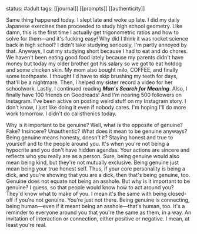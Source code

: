 status: #adult 
tags: [[journal]] [[prompts]] [[authenticity]] 

Same thing happened today. I slept late and woke up late. I did my daily Japanese exercises then proceeded to study high school geometry. Like damn, this is the first time I actually get trigonometric ratios and how to solve for them—and it's fucking easy! Why did I think it was rocket science back in high school? I didn't take studying seriously, I'm partly annoyed by that. Anyways, I cut my studying short because I had to eat and do chores. We haven't been eating good food lately because my parents didn't have money but today my older brother got his salary so we got to eat hotdog and some chicken skin. My mom also bought milo, COFFEE, and finally some toothpaste. I thought I'd have to skip brushing my teeth for days, that'll be a nightmare. Then, I helped my sister record a video for her schoolwork. Lastly, I continued reading ***Man's Search for Meaning***. Also, I finally have 100 friends on Goodreads! And I'm nearing 500 followers on Instagram. I've been active on posting weird stuff on my Instagram story. I don't know, I just like doing it even if nobody cares. I'm hoping I'll do more work tomorrow. I didn't do calisthenics today. 

Why is it important to be genuine? Well, what is the opposite of genuine? Fake? Insincere? Unauthentic? What does it mean to be genuine anyways? Being genuine means honesty, doesn't it? Staying honest and true to yourself and to the people around you. It's when you're not being a hypocrite and you don't have hidden agendas. Your actions are sincere and reflects who you really are as a person. Sure, being genuine would also mean being kind, but they're not mutually exclusive. Being genuine just mean being your true honest self. Thus, if your core personality is being a dick, and you're showing that you are a dick, then that's being genuine, too. Genuine does not equate not being an asshole. But why is it important to be genuine? I guess, so that people would know how to act around you? They'd know what to make of you. I mean it's the same with being closed-off if you're not genuine. You're just not there. Being genuine is connecting, being human—even if it meant being an asshole—that's human, too. It's a reminder to everyone around you that you're the same as them, in a way. An invitation of interaction or connection, either positive or negative. I mean, at least you're real.